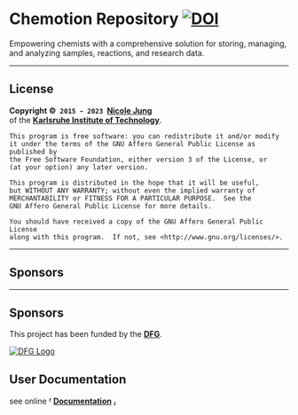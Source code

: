 # Chemotion Repository [![DOI](https://zenodo.org/badge/DOI/10.5281/zenodo.3755759.svg)](https://doi.org/10.5281/zenodo.3755759)

Empowering chemists with a comprehensive solution for storing, managing, and analyzing samples, reactions, and research data.

---

## License

**Copyright © `2015` - `2023` [Nicole Jung]** <br>
of the **[Karlsruhe Institute of Technology]**.

    This program is free software: you can redistribute it and/or modify
    it under the terms of the GNU Affero General Public License as published by
    the Free Software Foundation, either version 3 of the License, or
    (at your option) any later version.

    This program is distributed in the hope that it will be useful,
    but WITHOUT ANY WARRANTY; without even the implied warranty of
    MERCHANTABILITY or FITNESS FOR A PARTICULAR PURPOSE.  See the
    GNU Affero General Public License for more details.

    You should have received a copy of the GNU Affero General Public License
    along with this program.  If not, see <http://www.gnu.org/licenses/>.

---

## Sponsors

---

## Sponsors

This project has been funded by the **[DFG]**.

[![DFG Logo]][DFG]

## User Documentation

see online **⸢ [Documentation] ⸥**

<!----------------------------------------------------------------------------->
[Documentation]: https://www.chemotion.net/docs/repo/
[DFG]: https://www.dfg.de/en/
[DFG Logo]: https://www.dfg.de/zentralablage/bilder/service/logos_corporate_design/logo_negativ_267.png
[Nicole Jung]: mailto:nicole.jung@kit.edu
[Karlsruhe Institute of Technology]: https://www.kit.edu/english/
